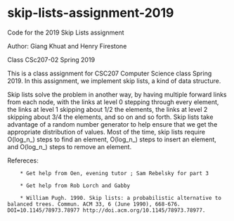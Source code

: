 # skip-lists-assignment-2019
Code for the 2019 Skip Lists assignment


Author: Giang Khuat and Henry Firestone

Class CSc207-02 Spring 2019

This is a class assignment for CSC207 Computer Science class Spring 2019. In this assignment, we implement skip lists, a kind of data structure.

Skip lists solve the problem in another way, by having multiple forward links from each node, with the links at level 
0 stepping through every element, the links at level 1 skipping about 1/2 the elements, the links at level 2 skipping about 3/4 the elements, and so on and so forth. Skip lists take advantage of a random number generator to help ensure that we get the appropriate distribution of values. Most of the time, skip lists require O(log_n_) steps to find an element, O(log_n_) steps to insert an element, and O(log_n_) steps to remove an element.


Refereces:
  
        * Get help from Oen, evening tutor ; Sam Rebelsky for part 3
        
        * Get help from Rob Lorch and Gabby
        
        * William Pugh. 1990. Skip lists: a probabilistic alternative to balanced trees. Commun. ACM 33, 6 (June 1990), 668-676. DOI=10.1145/78973.78977 http://doi.acm.org/10.1145/78973.78977.
